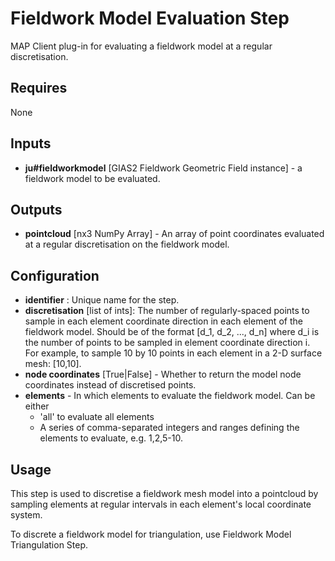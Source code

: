 Fieldwork Model Evaluation Step
===============================

MAP Client plug-in for evaluating a fieldwork model at a regular
discretisation.

Requires
--------
None

Inputs
------
- **ju#fieldworkmodel** [GIAS2 Fieldwork Geometric Field instance] - a
fieldwork model to be evaluated.

Outputs
-------
- **pointcloud** [nx3 NumPy Array] - An array of point coordinates evaluated
at a regular discretisation on the fieldwork model.

Configuration
-------------
- **identifier** : Unique name for the step.
- **discretisation** [list of ints]: The number of regularly-spaced points to sample in
each element coordinate direction in each element of the fieldwork model.
Should be of the format [d_1, d_2, ..., d_n] where d_i is the number of
points to be sampled in element coordinate direction i. For example, to
sample 10 by 10 points in each element in a 2-D surface mesh: [10,10]. 
- **node coordinates** [True|False] - Whether to return the model node
coordinates instead of discretised points.
- **elements** - In which elements to evaluate the fieldwork model. Can
be either
    - 'all' to evaluate all elements
    - A series of comma-separated integers and ranges defining the elements
    to evaluate, e.g. 1,2,5-10.   

Usage
-----
This step is used to discretise a fieldwork mesh model into a pointcloud
by sampling elements at regular intervals in each element's local coordinate
system.

To discrete a fieldwork model for triangulation, use Fieldwork Model
Triangulation Step.
